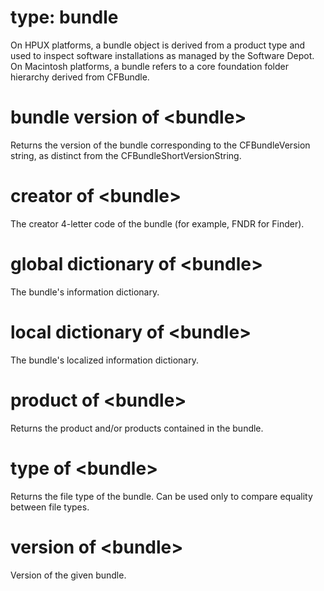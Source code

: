 # type: bundle

On HPUX platforms, a bundle object is derived from a product type and used to inspect software installations as managed by the Software Depot. On Macintosh platforms, a bundle refers to a core foundation folder hierarchy derived from CFBundle.

# bundle version of &lt;bundle&gt;

Returns the version of the bundle corresponding to the CFBundleVersion string, as distinct from the CFBundleShortVersionString.

# creator of &lt;bundle&gt;

The creator 4-letter code of the bundle (for example, FNDR for Finder).

# global dictionary of &lt;bundle&gt;

The bundle&#39;s information dictionary.

# local dictionary of &lt;bundle&gt;

The bundle&#39;s localized information dictionary.

# product of &lt;bundle&gt;

Returns the product and/or products contained in the bundle.

# type of &lt;bundle&gt;

Returns the file type of the bundle. Can be used only to compare equality between file types.

# version of &lt;bundle&gt;

Version of the given bundle.

